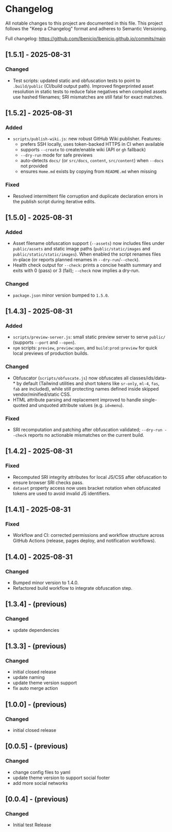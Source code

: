 # Changelog

All notable changes to this project are documented in this file. This project follows the "Keep a Changelog" format and adheres to Semantic Versioning.

Full changelog: <https://github.com/lbenicio/lbenicio.github.io/commits/main>

## [1.5.1] - 2025-08-31

### Changed

- Test scripts: updated static and obfuscation tests to point to `.build/public` (CI/build output path). Improved fingerprinted asset resolution in static tests to reduce false negatives when compiled assets use hashed filenames; SRI mismatches are still fatal for exact matches.

## [1.5.2] - 2025-08-31

### Added

- `scripts/publish-wiki.js`: new robust GitHub Wiki publisher. Features:
	- prefers SSH locally, uses token-backed HTTPS in CI when available
	- supports `--create` to create/enable wiki (API or `gh` fallback)
	- `--dry-run` mode for safe previews
	- auto-detects `docs/` (or `src/docs`, `content`, `src/content`) when `--docs` not provided
	- ensures `Home.md` exists by copying from `README.md` when missing

### Fixed

- Resolved intermittent file corruption and duplicate declaration errors in the publish script during iterative edits.

## [1.5.0] - 2025-08-31

### Added

- Asset filename obfuscation support (`--assets`) now includes files under `public/assets` and static image paths (`public/static/images` and `public/static/static/images`). When enabled the script renames files in-place (or reports planned renames in `--dry-run`/`--check`).
- Health check output for `--check`: prints a concise health summary and exits with 0 (pass) or 3 (fail); `--check` now implies a dry-run.

### Changed

- `package.json` minor version bumped to `1.5.0`.

## [1.4.3] - 2025-08-31

### Added

- `scripts/preview-server.js`: small static preview server to serve `public/` (supports `--port` and `--open`).
- `npm` scripts: `preview`, `preview:open`, and `build:prod:preview` for quick local previews of production builds.

### Changed

- Obfuscator (`scripts/obfuscate.js`) now obfuscates all classes/ids/data-* by default (Tailwind utilities and short tokens like `sr-only`, `ml-4`, `fas`, `fab` are included), while still protecting names defined inside skipped vendor/minified/static CSS.
- HTML attribute parsing and replacement improved to handle single-quoted and unquoted attribute values (e.g. `id=menu`).

### Fixed

- SRI recomputation and patching after obfuscation validated; `--dry-run --check` reports no actionable mismatches on the current build.

## [1.4.2] - 2025-08-31

### Fixed

- Recomputed SRI integrity attributes for local JS/CSS after obfuscation to ensure browser SRI checks pass.
- `dataset` property access now uses bracket notation when obfuscated tokens are used to avoid invalid JS identifiers.

## [1.4.1] - 2025-08-31

### Fixed

- Workflow and CI: corrected permissions and workflow structure across GitHub Actions (release, pages deploy, and notification workflows).

## [1.4.0] - 2025-08-31

### Changed

- Bumped minor version to 1.4.0.
- Refactored build workflow to integrate obfuscation step.

## [1.3.4] - (previous)

### Changed

- update dependencies

## [1.3.3] - (previous)

### Changed

- initial closed release
- update naming
- update theme version support
- fix auto merge action

## [1.0.0] - (previous)

### Changed

- initial closed release

## [0.0.5] - (previous)

### Changed

- change config files to yaml
- update theme version to support social footer
- add more social networks

## [0.0.4] - (previous)

### Changed

- Initial test Release
